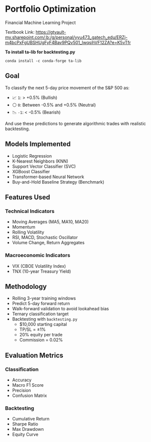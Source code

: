 # Portfolio Optimization
Financial Machine Learning Project



Textbook Link: https://gtvault-my.sharepoint.com/:b:/g/personal/yyu473_gatech_edu/ERZj-m4bcPxFgUBSHUgFyF4Bav9PQv501_lwqsihVF12ZA?e=K5vTfr



**To install ta-lib for backtesting.py**

```conda install -c conda-forge ta-lib```

## Goal

To classify the next 5-day price movement of the S&P 500 as:
- 📈 `1`: > +0.5% (Bullish)
- ⚪ `0`: Between -0.5% and +0.5% (Neutral)
- 📉 `-1`: < -0.5% (Bearish)

And use these predictions to generate algorithmic trades with realistic backtesting.

## Models Implemented

- Logistic Regression
- K-Nearest Neighbors (KNN)
- Support Vector Classifier (SVC)
- XGBoost Classifier
- Transformer-based Neural Network
- Buy-and-Hold Baseline Strategy (Benchmark)

## Features Used

### Technical Indicators
- Moving Averages (MA5, MA10, MA20)
- Momentum
- Rolling Volatility
- RSI, MACD, Stochastic Oscillator
- Volume Change, Return Aggregates

### Macroeconomic Indicators
- VIX (CBOE Volatility Index)
- TNX (10-year Treasury Yield)

## Methodology

- Rolling 3-year training windows
- Predict 5-day forward return
- Walk-forward validation to avoid lookahead bias
- Ternary classification target
- Backtesting with `backtesting.py`
  - $10,000 starting capital
  - TP/SL = ±1%
  - 20% equity per trade
  - Commission = 0.02%

## Evaluation Metrics

### Classification
- Accuracy
- Macro F1 Score
- Precision
- Confusion Matrix

### Backtesting
- Cumulative Return
- Sharpe Ratio
- Max Drawdown
- Equity Curve



